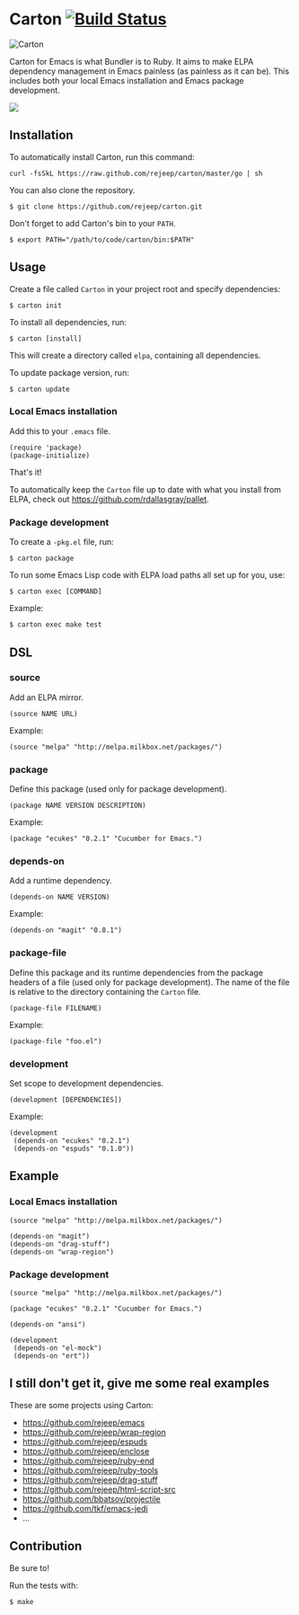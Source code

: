 # Carton [![Build Status](https://secure.travis-ci.org/rejeep/carton.png)](http://travis-ci.org/rejeep/carton)

![Carton](https://raw.github.com/rejeep/carton/master/carton.png)

Carton for Emacs is what Bundler is to Ruby. It aims to make ELPA
dependency management in Emacs painless (as painless as it can
be). This includes both your local Emacs installation and Emacs
package development.

[<img src="http://img.youtube.com/vi/gzFxNO_X5yA/0.jpg">](https://www.youtube.com/watch?v=gzFxNO_X5yA)

## Installation

To automatically install Carton, run this command:

    curl -fsSkL https://raw.github.com/rejeep/carton/master/go | sh

You can also clone the repository.

    $ git clone https://github.com/rejeep/carton.git

Don't forget to add Carton's bin to your `PATH`.

    $ export PATH="/path/to/code/carton/bin:$PATH"


## Usage

Create a file called `Carton` in your project root and specify
dependencies:

    $ carton init

To install all dependencies, run:

    $ carton [install]

This will create a directory called `elpa`, containing all dependencies.

To update package version, run:

    $ carton update

### Local Emacs installation

Add this to your `.emacs` file.

    (require 'package)
    (package-initialize)

That's it!

To automatically keep the `Carton` file up to date with what you
install from ELPA, check out <https://github.com/rdallasgray/pallet>.

### Package development

To create a `-pkg.el` file, run:

    $ carton package

To run some Emacs Lisp code with ELPA load paths all set up for you, use:

    $ carton exec [COMMAND]

Example:

    $ carton exec make test

## DSL

### source

Add an ELPA mirror.

    (source NAME URL)

Example:

    (source "melpa" "http://melpa.milkbox.net/packages/")

### package

Define this package (used only for package development).

    (package NAME VERSION DESCRIPTION)

Example:

    (package "ecukes" "0.2.1" "Cucumber for Emacs.")

### depends-on

Add a runtime dependency.

    (depends-on NAME VERSION)

Example:

    (depends-on "magit" "0.8.1")

### package-file

Define this package and its runtime dependencies from the package headers of a
file (used only for package development).  The name of the file is relative to
the directory containing the `Carton` file.

    (package-file FILENAME)

Example:

    (package-file "foo.el")

### development

Set scope to development dependencies.

    (development [DEPENDENCIES])

Example:

    (development
     (depends-on "ecukes" "0.2.1")
     (depends-on "espuds" "0.1.0"))

## Example

### Local Emacs installation

    (source "melpa" "http://melpa.milkbox.net/packages/")

    (depends-on "magit")
    (depends-on "drag-stuff")
    (depends-on "wrap-region")

### Package development

    (source "melpa" "http://melpa.milkbox.net/packages/")

    (package "ecukes" "0.2.1" "Cucumber for Emacs.")

    (depends-on "ansi")

    (development
     (depends-on "el-mock")
     (depends-on "ert"))

## I still don't get it, give me some real examples

These are some projects using Carton:

* <https://github.com/rejeep/emacs>
* <https://github.com/rejeep/wrap-region>
* <https://github.com/rejeep/espuds>
* <https://github.com/rejeep/enclose>
* <https://github.com/rejeep/ruby-end>
* <https://github.com/rejeep/ruby-tools>
* <https://github.com/rejeep/drag-stuff>
* <https://github.com/rejeep/html-script-src>
* <https://github.com/bbatsov/projectile>
* <https://github.com/tkf/emacs-jedi>
* ...

## Contribution

Be sure to!

Run the tests with:

    $ make
